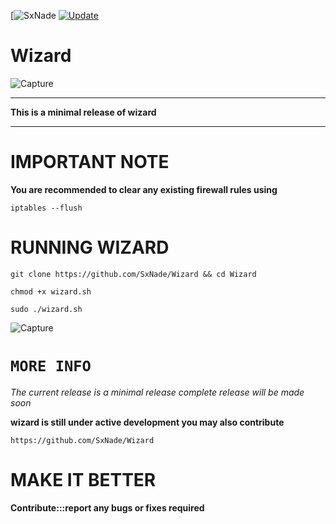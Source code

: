 [![SxNade](https://img.shields.io/badge/MadeBy-SxNade-red)
[![Update](https://img.shields.io/badge/updated-today-brightgreen)](https://github.com/SxNade/Thor/commits/main)


# Wizard

![Capture](https://i.pinimg.com/originals/8d/ab/c1/8dabc147c823c9c1eb931c17c1605421.gif)

---

**This is a minimal release of wizard**

---

# IMPORTANT NOTE

**You are recommended to clear any existing firewall rules using**

`iptables --flush`

# RUNNING WIZARD
`git clone https://github.com/SxNade/Wizard && cd Wizard`

`chmod +x wizard.sh`

`sudo ./wizard.sh`

![Capture](https://github.com/SxNade/Wizard/blob/main/wizard.gif)

# `MORE INFO`

*The current release is a minimal release complete release will be made soon*

**wizard is still under active development you may also contribute**

`https://github.com/SxNade/Wizard`

# MAKE IT BETTER

**Contribute:::report any bugs or fixes required**
